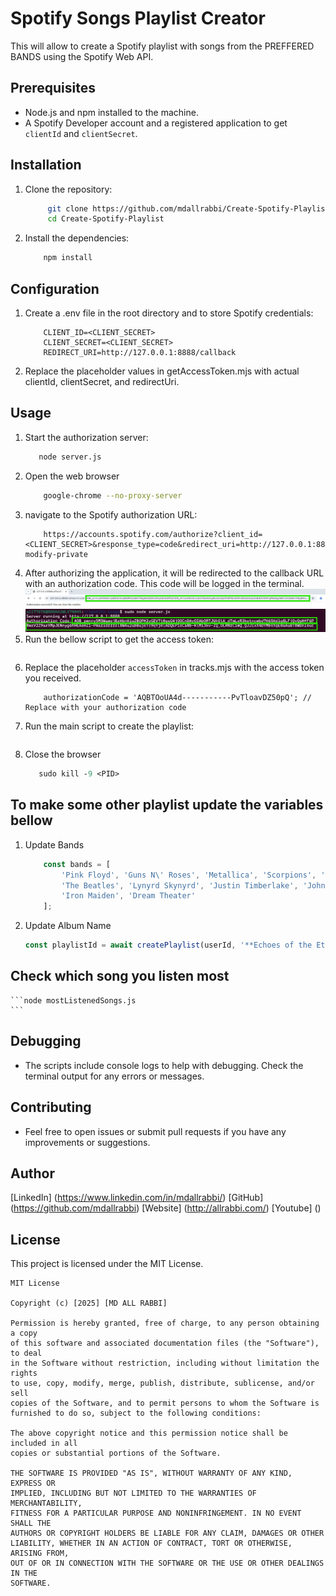 # Spotify Songs Playlist Creator
This will allow to create a Spotify playlist with songs from the PREFFERED BANDS using the Spotify Web API.
## Prerequisites
- Node.js and npm installed to the machine.
- A Spotify Developer account and a registered application to get `clientId` and `clientSecret`.
## Installation
1. Clone the repository:
   ```bash
        git clone https://github.com/mdallrabbi/Create-Spotify-Playlist.git
        cd Create-Spotify-Playlist
   ```
2. Install the dependencies:
    ```bash
        npm install
    ```
## Configuration
1. Create a .env file in the root directory and to store Spotify credentials:
    ```plaintext
        CLIENT_ID=<CLIENT_SECRET>
        CLIENT_SECRET=<CLIENT_SECRET>
        REDIRECT_URI=http://127.0.0.1:8888/callback
    ```
2. Replace the placeholder values in getAccessToken.mjs with actual clientId, clientSecret, and redirectUri.
## Usage
1. Start the authorization server:
    ```bash
       node server.js
    ```
2. Open the web browser 
    ```bash
        google-chrome --no-proxy-server
    ```
3. navigate to the Spotify authorization URL:
    ```plaintext
        https://accounts.spotify.com/authorize?client_id=<CLIENT_SECRET>&response_type=code&redirect_uri=http://127.0.0.1:8888/callback&scope=playlist-modify-private
    ```
3. After authorizing the application, it will be redirected to the callback URL with an authorization code. This code will be logged in the terminal.
    ![From Browser](images/AUTH_CODE_BROWSER.png)
    ![From Terminal](images/AUTH_CODE_TERMINAL.png)
4. Run the bellow script to get the access token:
    ```node getAccessToken.mjs
    ```
5. Replace the placeholder ```accessToken``` in tracks.mjs with the access token you received.
    ```plaintext
        authorizationCode = 'AQBTOoUA4d-----------PvTloavDZ50pQ'; // Replace with your authorization code
6. Run the main script to create the playlist:
    ```node tracks.mjs
    ```
7. Close the browser
    ```ps aux | grep -E 'apt|dpkg'
       sudo kill -9 <PID>
    ```
## To make some other playlist update the variables bellow
1. Update Bands
    ```javascript
        const bands = [
            'Pink Floyd', 'Guns N\' Roses', 'Metallica', 'Scorpions', 'Black Sabbath',
            'The Beatles', 'Lynyrd Skynyrd', 'Justin Timberlake', 'John Mayer',
            'Iron Maiden', 'Dream Theater'
        ];
    ```
2. Update Album Name
    ```javascript
    const playlistId = await createPlaylist(userId, '**Echoes of the Eternal**', token);
    ```
## Check which song you listen most
    ```node mostListenedSongs.js
    ```
## Debugging
- The scripts include console logs to help with debugging. Check the terminal output for any errors or messages.
## Contributing
- Feel free to open issues or submit pull requests if you have any improvements or suggestions.
## Author
[LinkedIn] (https://www.linkedin.com/in/mdallrabbi/)
[GitHub] (https://github.com/mdallrabbi)
[Website] (http://allrabbi.com/)
[Youtube] ()
## License

This project is licensed under the MIT License.

```text
MIT License

Copyright (c) [2025] [MD ALL RABBI]

Permission is hereby granted, free of charge, to any person obtaining a copy
of this software and associated documentation files (the "Software"), to deal
in the Software without restriction, including without limitation the rights
to use, copy, modify, merge, publish, distribute, sublicense, and/or sell
copies of the Software, and to permit persons to whom the Software is
furnished to do so, subject to the following conditions:

The above copyright notice and this permission notice shall be included in all
copies or substantial portions of the Software.

THE SOFTWARE IS PROVIDED "AS IS", WITHOUT WARRANTY OF ANY KIND, EXPRESS OR
IMPLIED, INCLUDING BUT NOT LIMITED TO THE WARRANTIES OF MERCHANTABILITY,
FITNESS FOR A PARTICULAR PURPOSE AND NONINFRINGEMENT. IN NO EVENT SHALL THE
AUTHORS OR COPYRIGHT HOLDERS BE LIABLE FOR ANY CLAIM, DAMAGES OR OTHER
LIABILITY, WHETHER IN AN ACTION OF CONTRACT, TORT OR OTHERWISE, ARISING FROM,
OUT OF OR IN CONNECTION WITH THE SOFTWARE OR THE USE OR OTHER DEALINGS IN THE
SOFTWARE.
